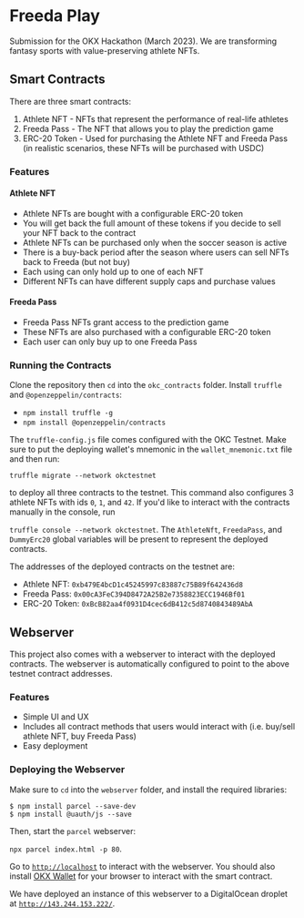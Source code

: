 # Freeda Play
Submission for the OKX Hackathon (March 2023). We are transforming fantasy sports with value-preserving athlete NFTs.
## Smart Contracts
There are three smart contracts:
1. Athlete NFT - NFTs that represent the performance of real-life athletes
2. Freeda Pass - The NFT that allows you to play the prediction game
3. ERC-20 Token - Used for purchasing the Athlete NFT and Freeda Pass (in realistic scenarios, these NFTs will be purchased with USDC)

### Features

#### Athlete NFT

* Athlete NFTs are bought with a configurable ERC-20 token
* You will get back the full amount of these tokens if you decide to sell your NFT back to the contract
* Athlete NFTs can be purchased only when the soccer season is active
* There is a buy-back period after the season where users can sell NFTs back to Freeda (but not buy)
* Each using can only hold up to one of each NFT
* Different NFTs can have different supply caps and purchase values

#### Freeda Pass

* Freeda Pass NFTs grant access to the prediction game
* These NFTs are also purchased with a configurable ERC-20 token
* Each user can only buy up to one Freeda Pass

### Running the Contracts

Clone the repository then `cd` into the `okc_contracts` folder. Install `truffle` and `@openzeppelin/contracts`:
* `npm install truffle -g`
* `npm install @openzeppelin/contracts`

The `truffle-config.js` file comes configured with the OKC Testnet. Make sure to put the deploying wallet's mnemonic in the `wallet_mnemonic.txt` file and then run:

`truffle migrate --network okctestnet`

to deploy all three contracts to the testnet. This command also configures 3 athlete NFTs with ids `0`, `1`, and `42`. If you'd like to interact with the contracts manually in the console, run

`truffle console --network okctestnet`.
The `AthleteNft`, `FreedaPass`, and `DummyErc20` global variables will be present to represent the deployed contracts.

The addresses of the deployed contracts on the testnet are:
* Athlete NFT: `0xb479E4bcD1c45245997c83887c75B89f642436d8`
* Freeda Pass: `0x00cA3FeC394D8472A25B2e7358823ECC1946Bf01`
* ERC-20 Token: `0xBcB82aa4f0931D4cec6dB412c5d8740843489AbA`

## Webserver

This project also comes with a webserver to interact with the deployed contracts. The webserver is automatically configured to point to the above testnet contract addresses.

### Features

* Simple UI and UX
* Includes all contract methods that users would interact with (i.e. buy/sell athlete NFT, buy Freeda Pass)
* Easy deployment

### Deploying the Webserver

Make sure to `cd` into the `webserver` folder, and install the required libraries:

```
$ npm install parcel --save-dev
$ npm install @uauth/js --save
```

Then, start the `parcel` webserver:

`npx parcel index.html -p 80`.

Go to [`http://localhost`](http://localhost) to interact with the webserver. You should also install [OKX Wallet](https://www.okx.com/web3) for your browser to interact with the smart contract.

We have deployed an instance of this webserver to a DigitalOcean droplet at [`http://143.244.153.222/`](http://143.244.153.222/).
